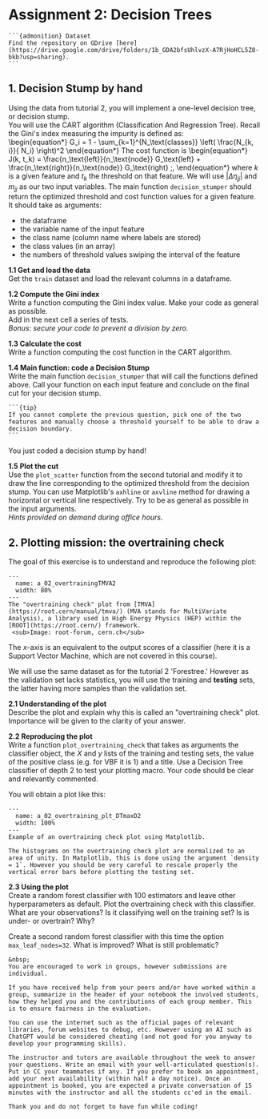 # Assignment 2: Decision Trees

````{margin}
```{admonition} Dataset
Find the repository on GDrive [here](https://drive.google.com/drive/folders/1b_GDA2bfsUhlvzX-A7RjHoHCL5Z8-bkb?usp=sharing).
```
````
## 1. Decision Stump by hand
Using the data from tutorial 2, you will implement a one-level decision tree, or decision stump.  
You will use the CART algorithm (Classification And Regression Tree). Recall the Gini's index measuring the impurity is defined as:  
\begin{equation*}
G_i = 1 - \sum_{k=1}^{N_\text{classes}} \left( \frac{N_{k, i}}{ N_i} \right)^2 
\end{equation*}
The cost function is
\begin{equation*}
J(k, t_k) = \frac{n_\text{left}}{n_\text{node}} G_\text{left} + \frac{n_\text{right}}{n_\text{node}} G_\text{right} \;,
\end{equation*}
where $k$ is a given feature and $t_k$ the threshold on that feature. We will use $|\Delta\eta_{jj}|$ and $m_{jj}$ as our two input variables. The main function `decision_stumper` should return the optimized threshold and cost function values for a given feature. It should take as arguments:
* the dataframe
* the variable name of the input feature 
* the class name (column name where labels are stored)
* the class values (in an array)
* the numbers of threshold values swiping the interval of the feature

__1.1 Get and load the data__  
Get the `train` dataset and load the relevant columns in a dataframe.

__1.2 Compute the Gini index__    
Write a function computing the Gini index value. Make your code as general as possible.  
Add in the next cell a series of tests.  
_Bonus: secure your code to prevent a division by zero._

__1.3 Calculate the cost__  
Write a function computing the cost function in the CART algorithm. 

__1.4 Main function: code a Decision Stump__  
Write the main function `decision_stumper` that will call the functions defined above. Call your function on each input feature and conclude on the final cut for your decision stump.
````{margin}
```{tip}
If you cannot complete the previous question, pick one of the two features and manually choose a threshold yourself to be able to draw a decision boundary.
```
````
You just coded a decision stump by hand!

__1.5 Plot the cut__  
Use the `plot_scatter` function from the second tutorial and modify it to draw the line corresponding to the optimized threshold from the decision stump. You can use Matplotlib's `axhline` or `axvline` method for drawing a horizontal or vertical line respectively. Try to be as general as possible in the input arguments.  
_Hints provided on demand during office hours._

## 2. Plotting mission: the overtraining check
The goal of this exercise is to understand and reproduce the following plot:

```{figure} ../images/a_02_overtrainingTMVA2.png
---
  name: a_02_overtrainingTMVA2
  width: 80%
---
The "overtraining check" plot from [TMVA](https://root.cern/manual/tmva/) (MVA stands for MultiVariate Analysis), a library used in High Energy Physics (HEP) within the [ROOT](https://root.cern/) framework.  
 <sub>Image: root-forum, cern.ch</sub>
```

The $x$-axis is an equivalent to the output scores of a classifier (here it is a Support Vector Machine, which are not covered in this course). 

We will use the same dataset as for the tutorial 2 'Forestree.' However as the validation set lacks statistics, you will use the training and __testing__ sets, the latter having more samples than the validation set.

__2.1 Understanding of the plot__  
Describe the plot and explain why this is called an "overtraining check" plot. Importance will be given to the clarity of your answer.  

__2.2 Reproducing the plot__  
Write a function `plot_overtraining_check` that takes as arguments the classifier object, the $X$ and $y$ lists of the training and testing sets, the value of the positive class (e.g. for VBF it is 1) and a title. Use a Decision Tree classifier of depth 2 to test your plotting macro. Your code should be clear and relevantly commented. 

You will obtain a plot like this:

```{figure} ../images/a_02_overtraining_plt_DTmaxD2.png
---
  name: a_02_overtraining_plt_DTmaxD2
  width: 100%
---
Example of an overtraining check plot using Matplotlib.
```


```{warning}
The histograms on the overtraining check plot are normalized to an area of unity. In Matplotlib, this is done using the argument `density = 1`. However you should be very careful to rescale properly the vertical error bars before plotting the testing set.
```

__2.3 Using the plot__  
Create a random forest classifier with 100 estimators and leave other hyperparameters as default. Plot the overtraining check with this classifier. What are your observations? Is it classifying well on the training set? Is is under- or overtrain? Why? 

Create a second random forest classifier with this time the option `max_leaf_nodes=32`. What is improved? What is still problematic? 

```{important}
&nbsp;  
You are encouraged to work in groups, however submissions are individual.

If you have received help from your peers and/or have worked within a group, summarize in the header of your notebook the involved students, how they helped you and the contributions of each group member. This is to ensure fairness in the evaluation.

You can use the internet such as the official pages of relevant libraries, forum websites to debug, etc. However using an AI such as ChatGPT would be considered cheating (and not good for you anyway to develop your programming skills).

The instructor and tutors are available throughout the week to answer your questions. Write an email with your well-articulated question(s). Put in CC your teammates if any. If you prefer to book an appointment, add your next availability (within half a day notice). Once an appointment is booked, you are expected a private conversation of 15 minutes with the instructor and all the students cc'ed in the email.

Thank you and do not forget to have fun while coding!
```